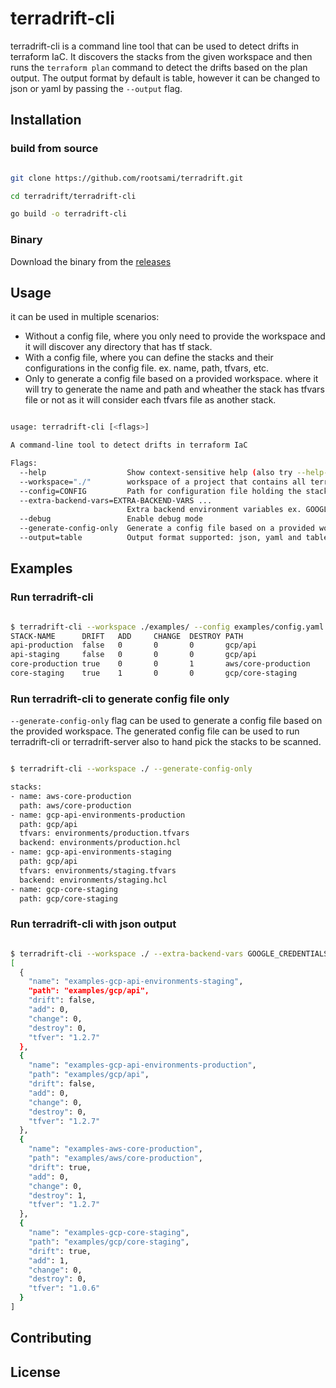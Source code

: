 # terradrift-cli

terradrift-cli is a command line tool that can be used to detect drifts in terraform IaC. It discovers the stacks from the given workspace and then runs the `terraform plan` command to detect the drifts based on the plan output. The output format by default is table, however it can be changed to json or yaml by passing the `--output` flag.


## Installation

### build from source

```bash

git clone https://github.com/rootsami/terradrift.git

cd terradrift/terradrift-cli

go build -o terradrift-cli

```

### Binary

Download the binary from the [releases]()

## Usage
it can be used in multiple scenarios:
- Without a config file, where you only need to provide the workspace and it will discover any directory that has tf stack.
- With a config file, where you can define the stacks and their configurations in the config file. ex. name, path, tfvars, etc.
- Only to generate a config file based on a provided workspace. where it will try to generate the name and path and wheather the stack has tfvars file or not as it will consider each tfvars file as another stack.

```bash

usage: terradrift-cli [<flags>]

A command-line tool to detect drifts in terraform IaC

Flags:
  --help                  Show context-sensitive help (also try --help-long and --help-man).
  --workspace="./"        workspace of a project that contains all terraform directories
  --config=CONFIG         Path for configuration file holding the stack information
  --extra-backend-vars=EXTRA-BACKEND-VARS ...  
                          Extra backend environment variables ex. GOOGLE_CREDENTIALS, AWS_ACCESS_KEY or AWS_SECRET_KEY
  --debug                 Enable debug mode
  --generate-config-only  Generate a config file based on a provided worksapce
  --output=table          Output format supported: json, yaml and table

```

## Examples

### Run terradrift-cli

```bash

$ terradrift-cli --workspace ./examples/ --config examples/config.yaml        
STACK-NAME      DRIFT   ADD     CHANGE  DESTROY PATH                    TF-VERSION 
api-production  false   0       0       0       gcp/api                 1.2.7     
api-staging     false   0       0       0       gcp/api                 1.2.7     
core-production true    0       0       1       aws/core-production     1.2.7     
core-staging    true    1       0       0       gcp/core-staging        1.0.6

```

### Run terradrift-cli to generate config file only
`--generate-config-only` flag can be used to generate a config file based on the provided workspace. The generated config file can be used to run terradrift-cli or terradrift-server also to hand pick the stacks to be scanned.

```bash

$ terradrift-cli --workspace ./ --generate-config-only

stacks:
- name: aws-core-production
  path: aws/core-production
- name: gcp-api-environments-production
  path: gcp/api
  tfvars: environments/production.tfvars
  backend: environments/production.hcl
- name: gcp-api-environments-staging
  path: gcp/api
  tfvars: environments/staging.tfvars
  backend: environments/staging.hcl
- name: gcp-core-staging
  path: gcp/core-staging

```


### Run terradrift-cli with json output

```bash

$ terradrift-cli --workspace ./ --extra-backend-vars GOOGLE_CREDENTIALS=$SERVICE_ACCOUNT_PATH --output json
[
  {
    "name": "examples-gcp-api-environments-staging",
    "path": "examples/gcp/api",
    "drift": false,
    "add": 0,
    "change": 0,
    "destroy": 0,
    "tfver": "1.2.7"
  },
  {
    "name": "examples-gcp-api-environments-production",
    "path": "examples/gcp/api",
    "drift": false,
    "add": 0,
    "change": 0,
    "destroy": 0,
    "tfver": "1.2.7"
  },
  {
    "name": "examples-aws-core-production",
    "path": "examples/aws/core-production",
    "drift": true,
    "add": 0,
    "change": 0,
    "destroy": 1,
    "tfver": "1.2.7"
  },
  {
    "name": "examples-gcp-core-staging",
    "path": "examples/gcp/core-staging",
    "drift": true,
    "add": 1,
    "change": 0,
    "destroy": 0,
    "tfver": "1.0.6"
  }
]

```

## Contributing



## License
